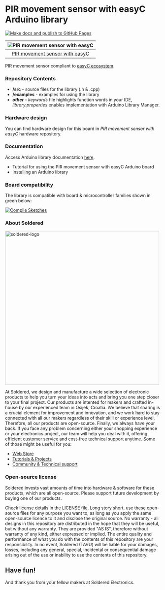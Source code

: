 # PIR movement sensor with easyC Arduino library

[![Make docs and publish to GitHub Pages](https://github.com/SolderedElectronics/Soldered-PIR-movement-seonor-with-easyC-Arduino-Library/actions/workflows/make_docs.yml/badge.svg?branch=dev)](https://github.com/SolderedElectronics/Soldered-PIR-movement-seonor-with-easyC-Arduino-Library/actions/workflows/make_docs.yml)

| ![PIR movement sensor with easyC](https://upload.wikimedia.org/wikipedia/commons/8/8f/Example_image.svg) |
| :---------------------------------------------------------------------------------------------: |
| [PIR movement sensor with easyC](https://www.solde.red/333179)                                                            |

PIR movement sensor compliant to [easyC ecosystem](https://www.soldered.com/en/easyC). 

### Repository Contents
- **/src** - source files for the library (.h & .cpp)
- **/examples** - examples for using the library
- ***other*** - *keywords* file highlights function words in your IDE, *library.properties* enables implementation with Arduino Library Manager.

### Hardware design
You can find hardware design for this board in *PIR movement sensor with easyC* hardware repository.

### Documentation

Access Arduino library documentation [here](https://solderedelectronics.github.io/Soldered-PIR-movement-seonor-with-easyC-Arduino-Library/).

- Tutorial for using the PIR movement sensor with easyC Arduino board
- Installing an Arduino library

### Board compatibility

The library is compatible with board & microcontroller families shown in green below: 

[![Compile Sketches](http://github-actions.40ants.com/SolderedElectronics/Soldered-PIR-movement-seonor-with-easyC-Arduino-Library/matrix.svg?branch=dev&only=Compile%20Sketches)](https://github.com/SolderedElectronics/Soldered-PIR-movement-seonor-with-easyC-Arduino-Library/actions/workflows/compile_test.yml)


### About Soldered
<img src="https://raw.githubusercontent.com/e-radionicacom/Soldered-PIR-movement-seonor-with-easyC-Arduino-Library/dev/extras/Soldered-logo-color.png" alt="soldered-logo" width="500"/>

At Soldered, we design and manufacture a wide selection of electronic products to help you turn your ideas into acts and bring you one step closer to your final project. Our products are intented for makers and crafted in-house by our experienced team in Osijek, Croatia. We believe that sharing is a crucial element for improvement and innovation, and we work hard to stay connected with all our makers regardless of their skill or experience level. Therefore, all our products are open-source. Finally, we always have your back. If you face any problem concerning either your shopping experience or your electronics project, our team will help you deal with it, offering efficient customer service and cost-free technical support anytime. Some of those might be useful for you:

- [Web Store](https://www.soldered.com/shop)
- [Tutorials & Projects](https://soldered.com/learn)
- [Community & Technical support](https://soldered.com/community)


### Open-source license
Soldered invests vast amounts of time into hardware & software for these products, which are all open-source. Please support future development by buying one of our products. 

Check license details in the LICENSE file. Long story short, use these open-source files for any purpose you want to, as long as you apply the same open-source licence to it and disclose the original source. No warranty - all designs in this repository are distributed in the hope that they will be useful, but without any warranty. They are provided "AS IS", therefore without warranty of any kind, either expressed or implied. The entire quality and performance of what you do with the contents of this repository are your responsibility. In no event, Soldered (TAVU) will be liable for your damages, losses, including any general, special, incidental or consequential damage arising out of the use or inability to use the contents of this repository. 

## Have fun! 
And thank you from your fellow makers at Soldered Electronics.